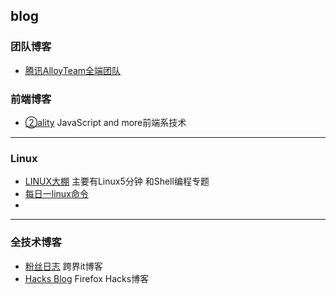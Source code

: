 ## blog

### 团队博客

* [腾讯AlloyTeam全端团队](http://www.alloyteam.com/)



### 前端博客

- [②ality](http://www.2ality.com/) JavaScript and more前端系技术

------



### Linux

- [LINUX大棚](http://roclinux.cn/) 主要有Linux5分钟 和Shell编程专题
- [每日一linux命令](http://www.cnblogs.com/peida/tag/%E6%AF%8F%E6%97%A5%E4%B8%80linux%E5%91%BD%E4%BB%A4/)
- ​

------

### 全技术博客

- [粉丝日志](http://blog.fens.me/) 跨界it博客
- [Hacks Blog](https://hacks.mozilla.org/) Firefox Hacks博客

